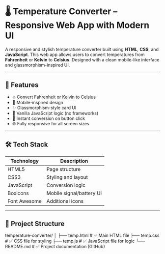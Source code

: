 # 🌡️ Temperature Converter – Responsive Web App with Modern UI

A responsive and stylish temperature converter built using **HTML**, **CSS**, and **JavaScript**. 
This web app allows users to convert temperatures from **Fahrenheit** or **Kelvin** to **Celsius**. 
Designed with a clean mobile-like interface and glassmorphism-inspired UI.

---

## 🚀 Features

- 🔥 Convert Fahrenheit or Kelvin to Celsius
- 📱 Mobile-inspired design
- ✨ Glassmorphism-style card UI
- 🧠 Vanilla JavaScript logic (no frameworks)
- 🎯 Instant conversion on button click
- 🌐 Fully responsive for all screen sizes

---

## 🛠️ Tech Stack

| Technology | Description              |
|------------|--------------------------|
| HTML5      | Page structure           |
| CSS3       | Styling and layout       |
| JavaScript | Conversion logic         |
| Boxicons   | Mobile signal/battery UI |
| Font Awesome | Additional icons        |

---

## 📂 Project Structure

temperature-converter/
│
├── temp.html          # ✅ Main HTML file
├── temp.css           # ✅ CSS file for styling
├── temp.js            # ✅ JavaScript file for logic
└── README.md          # ✅ Project documentation (GitHub)


